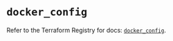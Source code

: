 # `docker_config`

Refer to the Terraform Registry for docs: [`docker_config`](https://registry.terraform.io/providers/kreuzwerker/docker/3.3.0/docs/resources/config).
